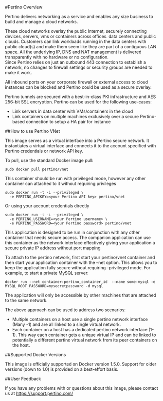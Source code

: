 #Pertino Overview

Pertino delivers networking as a service and enables any size business to build and manage a cloud networks.

These cloud networks overlay the public Internet, securely connecting devices, servers, vms or containers across offices. data centers and public clouds. 
Customers can link workloads running in the data centers with public cloud(s) and make them seem like they are part of a contiguous LAN space.
All the underlying IP, DNS and NAT management is delivered transparently with no hardware or no configuration.  
Since Pertino relies on just an outbound 443 connection to establish a network, no changes to firewall settings or security groups are needed to make it work.  

All inbound ports on your corporate firewall or external access to cloud instances can be blocked and Pertino could be used as a secure overlay.

Pertino tunnels are secured with a best-in-class PKI infrastructure and AES 256-bit SSL encryption.  Pertino can be used for the following use-cases:
- Link servers in data center with VMs/containers in the cloud
- Link containers on multiple machines exclusively over a secure Pertino-based connection to setup a HA pair for instance

##How to use Pertino VNet

This image serves as a virtual interface into a Pertino secure network. It instantiates a virtual interface and connects it to the account specified with Pertino credentials or network API key. 


To pull, use the standard Docker image pull:

```
sudo docker pull pertino/vnet
```
This container should be run with privileged mode, however any other container can attached to it without requiring privileges

```
sudo docker run -t -i --privileged \
  -e PERTINO_APIKEY=<your Pertino API key> pertino/vnet
```
Or using your account credentials directly

```
sudo docker run -t -i --privileged \
  -e PERTINO_USERNAME=<your Pertino username> \
  -e PERTINO_PASSWORD=<your Pertino password> pertino/vnet
```
This application is designed to be run in conjunction with any other container that needs secure access. The companion application can use this container as the network interface effectively giving your application a secure private IP address without port mapping

To attach to the pertino network, first start your pertino/vnet container and then start your application container with the –net option. This allows you to keep the application fully secure without requiring –privileged mode. For example, to start a private MySQL server:

```
docker run --net container:pertino_container_id  --name some-mysql -e MYSQL_ROOT_PASSWORD=mysecretpassword -d mysql
```
The application will only be accessible by other machines that are attached to the same network.

The above approach can be used to address two scenarios:

- Multiple containers on a host use a single pertino network interface (Many -1) and are all linked to a single virtual network.
- Each container on a host has a dedicated  pertino network interface (1-1).  This way each container gets a unique virtual IP and can be linked to potentially a different pertino virtual network from its peer containers on the host.

##Supported Docker Versions

This image is officially supported on Docker version 1.5.0.
Support for older versions (down to 1.0) is provided on a best-effort basis.

 
 
##User Feedback

If you have any problems with or questions about this image, please contact us at https://support.pertino.com/



